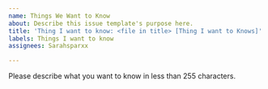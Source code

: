 ```yaml
---
name: Things We Want to Know
about: Describe this issue template's purpose here.
title: 'Thing I want to know: <file in title> [Thing I want to Knows]'
labels: Things I want to know
assignees: Sarahsparxx

---
```


Please describe what you want to know in less than 255 characters.
